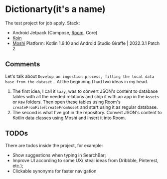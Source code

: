 # Dictionarty(it's a name)
The test project for job apply.
Stack: 
- Android Jetpack (Compose, [Room](https://developer.android.com/training/data-storage/room), Core)
- [Koin](https://github.com/InsertKoinIO/koin)
- [Moshi](https://github.com/square/moshi)
Platform: Kotlin 1.9.10 and Android Studio Giraffe | 2022.3.1 Patch 2


## Comments
Let's talk about `Develop an ingestion process, filling the local data base from the dataset.`. At the beginning I had two ideas in my head. 
1. The first idea, I call it `lazy`, was to convert JSON's content to database tables with all the needed relations and ship it with an app in the `Assets` or `Raw` folders. Then open these tables using Room's `createFromFile`/`createFromAsset` and start using it as regular database.
2. The second is what I've got in the repository. Convert JSON's content to Kotlin data classes using Moshi and insert it into Room.

## TODOs
There are todos inside the project, for example:
- Show suggestions when typing in SearchBar;
- Improve UI according to some UX( steal ideas from Dribbble, Pinterest, etc.);
- Clickable synonyms for faster navigation
